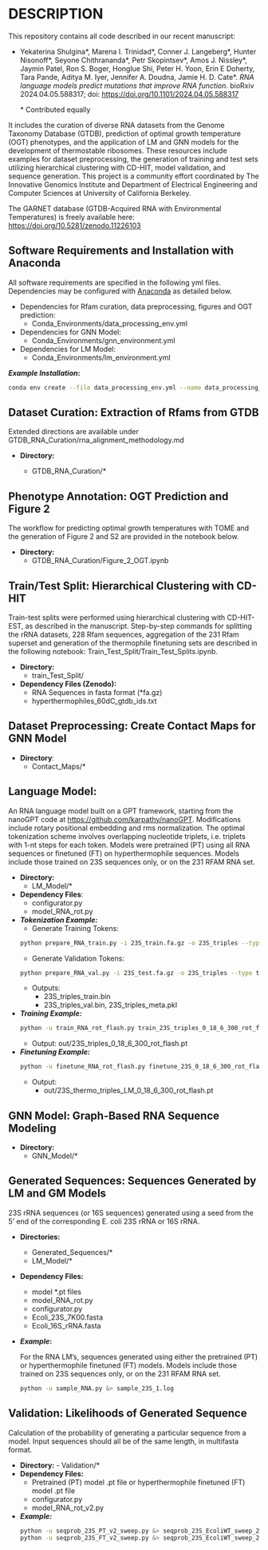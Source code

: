 # DESCRIPTION
This repository contains all code described in our recent manuscript: 
- Yekaterina Shulgina\*, Marena I. Trinidad\*, Conner J. Langeberg\*, Hunter Nisonoff\*, Seyone Chithrananda\*, Petr Skopintsev\*, Amos J. Nissley\*, Jaymin Patel, Ron S. Boger, Honglue Shi, Peter H. Yoon, Erin E Doherty, Tara Pande, Aditya M. Iyer, Jennifer A. Doudna, Jamie H. D. Cate\*. *RNA language models predict mutations that improve RNA function*. bioRxiv 2024.04.05.588317; doi: https://doi.org/10.1101/2024.04.05.588317

    \* Contributed equally 

It includes the curation of diverse RNA datasets from the Genome Taxonomy Database (GTDB), prediction of optimal growth temperature (OGT) phenotypes, and the application of LM and GNN models for the development of thermostable ribosomes. These resources include examples for dataset preprocessing, the generation of training and test sets utilizing hierarchical clustering with CD-HIT, model validation, and sequence generation. This project is a community effort coordinated by The Innovative Genomics Institute and Department of Electrical Engineering and Computer Sciences at University of California Berkeley.

The GARNET database (GTDB-Acquired RNA with Environmental Temperatures) is freely available here: https://doi.org/10.5281/zenodo.11226103

## Software Requirements and Installation with Anaconda

  All software requirements are specified in the following yml files. Dependencies may be configured with [Anaconda](https://docs.anaconda.com/free/anaconda/install/index.html) as detailed below.
- Dependencies for Rfam curation, data preprocessing, figures and OGT prediction:
    - Conda_Environments/data_processing_env.yml
- Dependencies for GNN Model:
    - Conda_Environments/gnn_environment.yml
- Dependencies for LM Model:
    - Conda_Environments/lm_environment.yml

<b>*Example Installation*:</b>

```bash
conda env create --file data_processing_env.yml --name data_processing_env
```
## Dataset Curation: Extraction of Rfams from GTDB
  
  Extended directions are available under GTDB_RNA_Curation/rna_alignment_methodology.md
- <b>Directory:</b>
    
  - GTDB_RNA_Curation/*
## Phenotype Annotation: OGT Prediction and Figure 2

  The workflow for predicting optimal growth temperatures with TOME and the generation of Figure 2 and S2 are provided in the notebook below. 
- <b>Directory:</b>
    - GTDB_RNA_Curation/Figure_2_OGT.ipynb

## Train/Test Split: Hierarchical Clustering with CD-HIT

  Train-test splits were performed using hierarchical clustering with CD-HIT-EST, as described in the manuscript. Step-by-step commands for splitting the rRNA datasets, 228 Rfam sequences, aggregation of the 231 Rfam superset and generation of the thermophile finetuning sets are described in the following notebook: Train_Test_Split/Train_Test_Splits.ipynb.
- <b>Directory:</b>
    -  train_Test_Split/
- <b>Dependency Files (Zenodo):</b>
    - RNA Sequences in fasta format (*fa.gz)
    - hyperthermophiles_60dC_gtdb_ids.txt
        
## Dataset Preprocessing: Create Contact Maps for GNN Model
- <b>Directory</b>:
    - Contact_Maps/*
    
## Language Model:

  An RNA language model built on a GPT framework, starting from the nanoGPT code at https://github.com/karpathy/nanoGPT. Modifications include rotary positional embedding and rms normalization. The optimal tokenization scheme involves overlapping nucleotide triplets, i.e. triplets with 1-nt steps for each token. Models were pretrained (PT) using all RNA sequences or finetuned (FT) on hyperthermophile sequences. Models include those trained on 23S sequences only, or on the 231 RFAM RNA set.
- <b>Directory:</b>
    - LM_Model/*
- <b>Dependency Files</b>:
    - configurator.py
    - model_RNA_rot.py
- <b>*Tokenization Example:*</b>
  - Generate Training Tokens:    
  ```bash
  python prepare_RNA_train.py -i 23S_train.fa.gz -o 23S_triples --type triples
  ```
  - Generate Validation Tokens:
  ```bash
  python prepare_RNA_val.py -i 23S_test.fa.gz -o 23S_triples --type triples
  ```
  - Outputs:
      - 23S_triples_train.bin
      - 23S_triples_val.bin, 23S_triples_meta.pkl
- <b>*Training Example:*</b>
  ```bash
  python -u train_RNA_rot_flash.py train_23S_triples_0_18_6_300_rot_flash.py &> train_23S_triples_0_18_6_300_rot_flash.log
  ```
  - Output: out/23S_triples_0_18_6_300_rot_flash.pt
- <b>*Finetuning Example:*</b>
  ```bash
  python -u finetune_RNA_rot_flash.py finetune_23S_0_18_6_300_rot_flash.py &> finetune_23S_0_18_6_300_rot_flash.log
  ```
  - Output:
      - out/23S_thermo_triples_LM_0_18_6_300_rot_flash.pt
## GNN Model: Graph-Based RNA Sequence Modeling
- <b>Directory:</b>
    - GNN_Model/*

## Generated Sequences: Sequences Generated by LM and GM Models
  
  23S rRNA sequences (or 16S sequences) generated using a seed from the 5’ end of the corresponding E. coli 23S rRNA or 16S rRNA.
- <b>Directories:</b>
    - Generated_Sequences/*
    - LM_Model/*
- <b>Dependency Files:</b>
    - model *.pt files
    - model_RNA_rot.py
    - configurator.py
    - Ecoli_23S_7K00.fasta
    - Ecoli_16S_rRNA.fasta
- <b>*Example*:</b>

  For the RNA LM’s, sequences generated using either the pretrained (PT) or hyperthermophile finetuned (FT) models. Models include those trained on 23S sequences only, or on the 231 RFAM RNA set.
  ```bash
  python -u sample_RNA.py &> sample_23S_1.log
  ```
## Validation: Likelihoods of Generated Sequence
  
  Calculation of the probability of generating a particular sequence from a model. Input sequences should all be of the same length, in multifasta format.
- <b>Directory:</b>
        - Validation/*  
- <b>Dependency Files:</b>
    - Pretrained (PT) model .pt file or hyperthermophile finetuned (FT) model .pt file
    - configurator.py
    - model_RNA_rot_v2.py
- <b>*Example:*</b>
  ```bash
  python -u seqprob_23S_PT_v2_sweep.py &> seqprob_23S_EcoliWT_sweep_231RNAsmodel_PT.log
  python -u seqprob_23S_FT_v2_sweep.py &> seqprob_23S_EcoliWT_sweep_231RNAsmodel_FT.log
  ```

